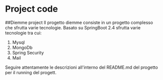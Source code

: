 # Project code
##Diemme project
Il progetto diemme consiste in un progetto complesso che sfrutta varie tecnologie.
Basato su SpringBoot 2.4 sfrutta varie tecnologie tra cui:
1. Mysql
2. MongoDb
3. Spring Security
4. Mail

Seguire attentamente le descrizioni all'interno del README.md del progetto per il running del progett.